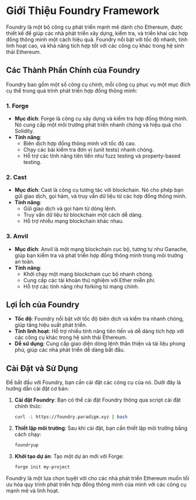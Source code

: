 # Giới Thiệu Foundry Framework

Foundry là một bộ công cụ phát triển mạnh mẽ dành cho Ethereum, được thiết kế để giúp các nhà phát triển xây dựng, kiểm tra, và triển khai các hợp đồng thông minh một cách hiệu quả. Foundry nổi bật với tốc độ nhanh, tính linh hoạt cao, và khả năng tích hợp tốt với các công cụ khác trong hệ sinh thái Ethereum.

## Các Thành Phần Chính của Foundry

Foundry bao gồm một số công cụ chính, mỗi công cụ phục vụ một mục đích cụ thể trong quá trình phát triển hợp đồng thông minh:

### 1. **Forge**

- **Mục đích**: Forge là công cụ xây dựng và kiểm tra hợp đồng thông minh. Nó cung cấp một môi trường phát triển nhanh chóng và hiệu quả cho Solidity.
- **Tính năng**:
  - Biên dịch hợp đồng thông minh với tốc độ cao.
  - Chạy các bài kiểm tra đơn vị (unit tests) nhanh chóng.
  - Hỗ trợ các tính năng tiên tiến như fuzz testing và property-based testing.

### 2. **Cast**

- **Mục đích**: Cast là công cụ tương tác với blockchain. Nó cho phép bạn gửi giao dịch, gọi hàm, và truy vấn dữ liệu từ các hợp đồng thông minh.
- **Tính năng**:
  - Gửi giao dịch và gọi hàm từ dòng lệnh.
  - Truy vấn dữ liệu từ blockchain một cách dễ dàng.
  - Hỗ trợ nhiều mạng blockchain khác nhau.

### 3. **Anvil**

- **Mục đích**: Anvil là một mạng blockchain cục bộ, tương tự như Ganache, giúp bạn kiểm tra và phát triển hợp đồng thông minh trong môi trường an toàn.
- **Tính năng**:
  - Khởi chạy một mạng blockchain cục bộ nhanh chóng.
  - Cung cấp các tài khoản thử nghiệm với Ether miễn phí.
  - Hỗ trợ các tính năng như forking từ mạng chính.

## Lợi Ích của Foundry

- **Tốc độ**: Foundry nổi bật với tốc độ biên dịch và kiểm tra nhanh chóng, giúp tăng hiệu suất phát triển.
- **Tính linh hoạt**: Hỗ trợ nhiều tính năng tiên tiến và dễ dàng tích hợp với các công cụ khác trong hệ sinh thái Ethereum.
- **Dễ sử dụng**: Cung cấp giao diện dòng lệnh thân thiện và tài liệu phong phú, giúp các nhà phát triển dễ dàng bắt đầu.

## Cài Đặt và Sử Dụng

Để bắt đầu với Foundry, bạn cần cài đặt các công cụ của nó. Dưới đây là hướng dẫn cài đặt cơ bản:

1. **Cài đặt Foundry**: Bạn có thể cài đặt Foundry thông qua script cài đặt chính thức:

   ```bash
   curl -L https://foundry.paradigm.xyz | bash
   ```

2. **Thiết lập môi trường**: Sau khi cài đặt, bạn cần thiết lập môi trường bằng cách chạy:

   ```bash
   foundryup
   ```

3. **Khởi tạo dự án**: Tạo một dự án mới với Forge:

   ```bash
   forge init my-project
   ```

Foundry là một lựa chọn tuyệt vời cho các nhà phát triển Ethereum muốn tối ưu hóa quy trình phát triển hợp đồng thông minh của mình với các công cụ mạnh mẽ và linh hoạt.
